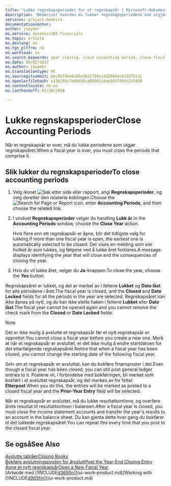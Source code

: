 ```yaml
---
title: "Lukke regnskapsperioder for et regnskapsår | Microsoft-dokumentasjon"
description: "Beskriver hvordan du lukker regnskapsperiodene som utgjør regnskapsåret."
services: project-madeira
documentationcenter: 
author: jswymer
ms.service: dynamics365-financials
ms.topic: article
ms.devlang: na
ms.tgt_pltfrm: na
ms.workload: na
ms.search.keywords: year closing, close accounting period, close fiscal year, bank account detailed trial balance
ms.date: 06/02/2017
ms.author: jswymer
ms.translationtype: HT
ms.sourcegitcommit: bec0619be0a65e3625759e13d2866ac615d7513c
ms.openlocfilehash: e136195c7b89635ca85601cdae5047493c237d09
ms.contentlocale: nb-no
ms.lasthandoff: 01/30/2018

---
```

# <a name="close-accounting-periods"></a><span data-ttu-id="0cc36-103">Lukke regnskapsperioder</span><span class="sxs-lookup"><span data-stu-id="0cc36-103">Close Accounting Periods</span></span>
<span data-ttu-id="0cc36-104">Når et regnskapsår er over, må du lukke periodene som utgjør regnskapsåret.</span><span class="sxs-lookup"><span data-stu-id="0cc36-104">When a fiscal year is over, you must close the periods that comprise it.</span></span>

## <a name="to-close-accounting-periods"></a><span data-ttu-id="0cc36-105">Slik lukker du regnskapsperioder</span><span class="sxs-lookup"><span data-stu-id="0cc36-105">To close accounting periods</span></span>
1. <span data-ttu-id="0cc36-106">Velg ikonet ![Søk etter side eller rapport](media/ui-search/search_small.png "Søk etter side eller rapport"), angi **Regnskapsperioder**, og velg deretter den relaterte koblingen.</span><span class="sxs-lookup"><span data-stu-id="0cc36-106">Choose the ![Search for Page or Report](media/ui-search/search_small.png "Search for Page or Report icon") icon, enter **Accounting Periods**, and then choose the related link.</span></span>
2. <span data-ttu-id="0cc36-107">I vinduet **Regnskapsperioder** velger du handling **Lukk år**.</span><span class="sxs-lookup"><span data-stu-id="0cc36-107">In the **Accounting Periods** window, choose the **Close Year** action.</span></span>

    <span data-ttu-id="0cc36-108">Hvis flere enn ett regnskapsår er åpne, blir det tidligste valg for lukking.</span><span class="sxs-lookup"><span data-stu-id="0cc36-108">If more than one fiscal year is open, the earliest one is automatically selected to be closed.</span></span> <span data-ttu-id="0cc36-109">Det vises en melding som sier hvilket år som lukkes, og følgene ved å lukke året forklares.</span><span class="sxs-lookup"><span data-stu-id="0cc36-109">A message displays identifying the year that will close and the consequences of closing the year.</span></span>
3. <span data-ttu-id="0cc36-110">Hvis du vil lukke året, velger du **Ja**-knappen.</span><span class="sxs-lookup"><span data-stu-id="0cc36-110">To close the year, choose the **Yes** button.</span></span>

<span data-ttu-id="0cc36-111">Regnskapsåret er lukket, og det er merket av i feltene **Lukket** og **Dato låst** for alle periodene i året.</span><span class="sxs-lookup"><span data-stu-id="0cc36-111">The fiscal year is closed, and the **Closed** and **Date Locked** fields for all the periods in the year are selected.</span></span> <span data-ttu-id="0cc36-112">Regnskapsåret kan ikke åpnes på nytt, og du kan ikke slette haken i feltene **Lukket** eller **Dato låst**.</span><span class="sxs-lookup"><span data-stu-id="0cc36-112">The fiscal year cannot be opened again and you cannot remove the check mark from the **Closed** or **Date Locked** fields.</span></span>

> [!NOTE]  
>   <span data-ttu-id="0cc36-113">Det er ikke mulig å avslutte et regnskapsår før et nytt regnskapsår er opprettet.</span><span class="sxs-lookup"><span data-stu-id="0cc36-113">You cannot close a fiscal year before you create a new one.</span></span> <span data-ttu-id="0cc36-114">Merk at når et regnskapsår er avsluttet, er det ikke mulig å endre startdatoen for det etterfølgende regnskapsåret.</span><span class="sxs-lookup"><span data-stu-id="0cc36-114">Notice that when a fiscal year has been closed, you cannot change the starting date of the following fiscal year.</span></span>

<span data-ttu-id="0cc36-115">Selv om et regnskapsår er avsluttet, kan du bokføre finansposter i det.</span><span class="sxs-lookup"><span data-stu-id="0cc36-115">Even though a fiscal year has been closed, you can still post general ledger entries to it.</span></span> <span data-ttu-id="0cc36-116">Postene vil, i forbindelse med bokføringen, bli merket som bokført i et avsluttet regnskapsår, og det merkes av for feltet **Etterpost**.</span><span class="sxs-lookup"><span data-stu-id="0cc36-116">When you do this, the entries will be marked as posted to a closed fiscal year and the **Prior-Year Entry** field will be selected.</span></span>

<span data-ttu-id="0cc36-117">Når et regnskapsår er avsluttet, må du lukke resultatkontiene, og overføre årets resultat til resultatkontoen i balansen.</span><span class="sxs-lookup"><span data-stu-id="0cc36-117">After a fiscal year is closed, you must close the income statement accounts and transfer the year's results to an account in the balance sheet.</span></span> <span data-ttu-id="0cc36-118">Du kan gjenta dette hver gang du bokfører til det lukkede regnskapsåret.</span><span class="sxs-lookup"><span data-stu-id="0cc36-118">You can repeat this every time that you post to the closed fiscal year.</span></span>

## <a name="see-also"></a><span data-ttu-id="0cc36-119">Se også</span><span class="sxs-lookup"><span data-stu-id="0cc36-119">See Also</span></span>
[<span data-ttu-id="0cc36-120">Avslutte tablåer</span><span class="sxs-lookup"><span data-stu-id="0cc36-120">Closing Books</span></span>](year-close-books.md)  
[<span data-ttu-id="0cc36-121">Bokføre avslutningsposten for årsslutt</span><span class="sxs-lookup"><span data-stu-id="0cc36-121">Post the Year-End Closing Entry</span></span>](year-how-post-year-end-close-entry.md)  
[<span data-ttu-id="0cc36-122">Åpne et nytt regnskapsår</span><span class="sxs-lookup"><span data-stu-id="0cc36-122">Open a New Fiscal Year</span></span>](finance-how-open-new-fiscal-year.md)  
<span data-ttu-id="0cc36-123">[Arbeide med [!INCLUDE[d365fin](includes/d365fin_md.md)]](ui-work-product.md)</span><span class="sxs-lookup"><span data-stu-id="0cc36-123">[Working with [!INCLUDE[d365fin](includes/d365fin_md.md)]](ui-work-product.md)</span></span>

